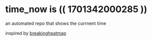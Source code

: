 # time_now is (( 1701342000285 ))

an automated repo that shows the currnent time

inspired by [breakingheatmap](https://github.com/breakingheatmap/breakingheatmap)